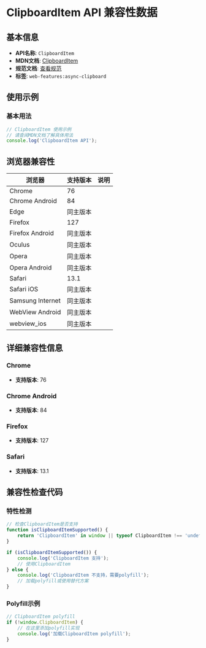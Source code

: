 # ClipboardItem API 兼容性数据

## 基本信息

- **API名称**: `ClipboardItem`
- **MDN文档**: [ClipboardItem](https://developer.mozilla.org/docs/Web/API/ClipboardItem)
- **规范文档**: [查看规范](https://w3c.github.io/clipboard-apis/#clipboarditem)
- **标签**: `web-features:async-clipboard`

## 使用示例

### 基本用法

```javascript
// ClipboardItem 使用示例
// 请查阅MDN文档了解具体用法
console.log('ClipboardItem API');
```

## 浏览器兼容性

| 浏览器 | 支持版本 | 说明 |
|--------|----------|------|
| Chrome | 76 |  |
| Chrome Android | 84 |  |
| Edge | 同主版本 |  |
| Firefox | 127 |  |
| Firefox Android | 同主版本 |  |
| Oculus | 同主版本 |  |
| Opera | 同主版本 |  |
| Opera Android | 同主版本 |  |
| Safari | 13.1 |  |
| Safari iOS | 同主版本 |  |
| Samsung Internet | 同主版本 |  |
| WebView Android | 同主版本 |  |
| webview_ios | 同主版本 |  |

## 详细兼容性信息

### Chrome

- **支持版本**: 76

### Chrome Android

- **支持版本**: 84

### Firefox

- **支持版本**: 127

### Safari

- **支持版本**: 13.1

## 兼容性检查代码

### 特性检测

```javascript
// 检查ClipboardItem是否支持
function isClipboardItemSupported() {
    return 'ClipboardItem' in window || typeof ClipboardItem !== 'undefined';
}

if (isClipboardItemSupported()) {
    console.log('ClipboardItem 支持');
    // 使用ClipboardItem
} else {
    console.log('ClipboardItem 不支持，需要polyfill');
    // 加载polyfill或使用替代方案
}
```

### Polyfill示例

```javascript
// ClipboardItem polyfill
if (!window.ClipboardItem) {
    // 在这里添加polyfill实现
    console.log('加载ClipboardItem polyfill');
}
```

